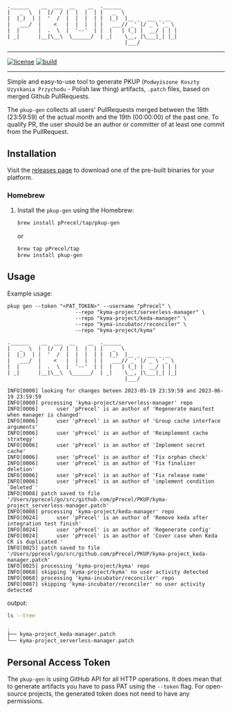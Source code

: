 #

``` text
.______    __  ___  __    __  .______
|   _  \  |  |/  / |  |  |  | |   _  \
|  |_)  | |  '  /  |  |  |  | |  |_)  |__ _  ___ _ __
|   ___/  |    <   |  |  |  | |   ___// _' |/ _ \ '_ \
|  |      |  .  \  |  '--'  | |  |   | (_| |  __/ | | |
| _|      |__|\__\  \______/  | _|    \__, |\___|_| |_|
                                      |___/
```

---

[![license](https://img.shields.io/badge/License-MIT-brightgreen.svg?style=for-the-badge)](https://github.com/pPrecel/pkup-gen/blob/main/LICENSE)
[![build](https://img.shields.io/github/actions/workflow/status/pPrecel/pkup-gen/tests-build.yml?style=for-the-badge)](https://github.com/pPrecel/pkup-gen/actions/workflows/build.yml)

---

Simple and easy-to-use tool to generate PKUP (`Podwyższone Koszty Uzyskania Przychodu` - Polish law thing) artifacts, `.patch` files, based on merged Github PullRequests.

The `pkup-gen` collects all users' PullRequests merged between the 18th (23:59:59) of the actual month and the 19th (00:00:00) of the past one. To qualify PR, the user should be an author or committer of at least one commit from the PullRequest.

## Installation

Visit the [releases page](https://github.com/pPrecel/pkup-gen/releases) to download one of the pre-built binaries for your platform.

### Homebrew

1. Install the `pkup-gen` using the Homebrew:

    ```bash
    brew install pPrecel/tap/pkup-gen
    ```

    or

    ```bash
    brew tap pPrecel/tap
    brew install pkup-gen
    ```

## Usage

Example usage:

```text
pkup gen --token "<PAT_TOKEN>" --username "pPrecel" \
                      --repo "kyma-project/serverless-manager" \
                      --repo "kyma-project/keda-manager" \
                      --repo "kyma-incubator/reconciler" \
                      --repo "kyma-project/kyma"

.______    __  ___  __    __  .______
|   _  \  |  |/  / |  |  |  | |   _  \
|  |_)  | |  '  /  |  |  |  | |  |_)  |__ _  ___ _ __
|   ___/  |    <   |  |  |  | |   ___// _' |/ _ \ '_ \
|  |      |  .  \  |  '--'  | |  |   | (_| |  __/ | | |
| _|      |__|\__\  \______/  | _|    \__, |\___|_| |_|
                                      |___/

INFO[0000] looking for changes beteen 2023-05-19 23:59:59 and 2023-06-19 23:59:59
INFO[0000] processing 'kyma-project/serverless-manager' repo
INFO[0006]      user 'pPrecel' is an author of 'Regenerate manifest when manager is changed'
INFO[0006]      user 'pPrecel' is an author of 'Group cache interface arguments'
INFO[0006]      user 'pPrecel' is an author of 'Reimplement cache strategy'
INFO[0006]      user 'pPrecel' is an author of 'Implement secret cache'
INFO[0006]      user 'pPrecel' is an author of 'Fix orphan check'
INFO[0006]      user 'pPrecel' is an author of 'Fix finalizer deletion'
INFO[0006]      user 'pPrecel' is an author of 'Fix release name'
INFO[0006]      user 'pPrecel' is an author of 'implement condition `Deleted`'
INFO[0008] patch saved to file '/Users/pprecel/go/src/github.com/pPrecel/PKUP/kyma-project_serverless-manager.patch'
INFO[0008] processing 'kyma-project/keda-manager' repo
INFO[0024]      user 'pPrecel' is an author of 'Remove keda after integration test finish'
INFO[0024]      user 'pPrecel' is an author of 'Regenerate config'
INFO[0024]      user 'pPrecel' is an author of 'Cover case when Keda CR is duplicated '
INFO[0025] patch saved to file '/Users/pprecel/go/src/github.com/pPrecel/PKUP/kyma-project_keda-manager.patch'
INFO[0025] processing 'kyma-project/kyma' repo
INFO[0068] skipping 'kyma-project/kyma' no user activity detected
INFO[0068] processing 'kyma-incubator/reconciler' repo
INFO[0087] skipping 'kyma-incubator/reconciler' no user activity detected
```

output:

```bash
ls --tree

.
├── kyma-project_keda-manager.patch
└── kyma-project_serverless-manager.patch
```

## Personal Access Token

The `pkup-gen` is using GitHub API for all HTTP operations. It does mean that to generate artifacts you have to pass PAT using the `--token` flag. For open-source projects, the generated token does not need to have any permissions.
